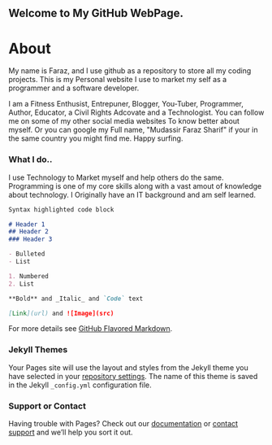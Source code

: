 ## Welcome to My GitHub WebPage.

# About

My name is Faraz, and I use github as a repository to store all my coding projects. This is my Personal website I use to market my self as a programmer and a software developer. 

I am a Fitness Enthusist, Entrepuner, Blogger, You-Tuber, Programmer, Author, Educator, a Civil Rights Adcovate and a Technologist. 
You can follow me on some of my other social media websites To know better about myself. Or you can google my Full name, "Mudassir Faraz Sharif" if your in the same country you might find me. Happy surfing. 

### What I do..

I use Technology to Market myself and help others do the same. Programming is one of my core skills along with a vast amout of knowledge about technology. I Originally have an IT background and am self learned. 




```markdown
Syntax highlighted code block

# Header 1
## Header 2
### Header 3

- Bulleted
- List

1. Numbered
2. List

**Bold** and _Italic_ and `Code` text

[Link](url) and ![Image](src)
```

For more details see [GitHub Flavored Markdown](https://guides.github.com/features/mastering-markdown/).

### Jekyll Themes

Your Pages site will use the layout and styles from the Jekyll theme you have selected in your [repository settings](https://github.com/Faroop/Github-Website/settings). The name of this theme is saved in the Jekyll `_config.yml` configuration file.

### Support or Contact

Having trouble with Pages? Check out our [documentation](https://help.github.com/categories/github-pages-basics/) or [contact support](https://github.com/contact) and we’ll help you sort it out.
